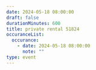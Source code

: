 ```yaml
---
date: 2024-05-18 08:00:00
draft: false
durationMinutes: 600
title: private rental 51824
occuranceList:
  occurance:
    - date: 2024-05-18 08:00:00
      note: ""
type: event
---
```

